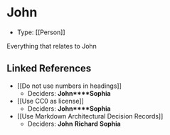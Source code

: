 # John

* Type: [[Person]]

Everything that relates to John


## Linked References

* [[Do not use numbers in headings]]
  * Deciders: **John****Sophia**
* [[Use CC0 as license]]
  * Deciders: **John****Sophia**
* [[Use Markdown Architectural Decision Records]]
  * Deciders: **John** **Richard** **Sophia**
